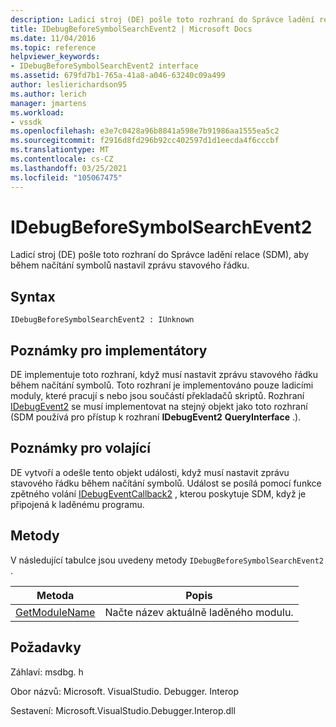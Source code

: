 ```yaml
---
description: Ladicí stroj (DE) pošle toto rozhraní do Správce ladění relace (SDM), aby během načítání symbolů nastavil zprávu stavového řádku.
title: IDebugBeforeSymbolSearchEvent2 | Microsoft Docs
ms.date: 11/04/2016
ms.topic: reference
helpviewer_keywords:
- IDebugBeforeSymbolSearchEvent2 interface
ms.assetid: 679fd7b1-765a-41a8-a046-63240c09a499
author: leslierichardson95
ms.author: lerich
manager: jmartens
ms.workload:
- vssdk
ms.openlocfilehash: e3e7c0428a96b8841a598e7b91986aa1555ea5c2
ms.sourcegitcommit: f2916d8fd296b92cc402597d1d1eecda4f6cccbf
ms.translationtype: MT
ms.contentlocale: cs-CZ
ms.lasthandoff: 03/25/2021
ms.locfileid: "105067475"
---
```

# <a name="idebugbeforesymbolsearchevent2"></a>IDebugBeforeSymbolSearchEvent2
Ladicí stroj (DE) pošle toto rozhraní do Správce ladění relace (SDM), aby během načítání symbolů nastavil zprávu stavového řádku.

## <a name="syntax"></a>Syntax

```
IDebugBeforeSymbolSearchEvent2 : IUnknown
```

## <a name="notes-for-implementers"></a>Poznámky pro implementátory
 DE implementuje toto rozhraní, když musí nastavit zprávu stavového řádku během načítání symbolů. Toto rozhraní je implementováno pouze ladicími moduly, které pracují s nebo jsou součástí překladačů skriptů. Rozhraní [IDebugEvent2](../../../extensibility/debugger/reference/idebugevent2.md) se musí implementovat na stejný objekt jako toto rozhraní (SDM používá pro přístup k rozhraní **IDebugEvent2** **QueryInterface** .).

## <a name="notes-for-callers"></a>Poznámky pro volající
 DE vytvoří a odešle tento objekt události, když musí nastavit zprávu stavového řádku během načítání symbolů. Událost se posílá pomocí funkce zpětného volání [IDebugEventCallback2](../../../extensibility/debugger/reference/idebugeventcallback2.md) , kterou poskytuje SDM, když je připojená k laděnému programu.

## <a name="methods"></a>Metody
 V následující tabulce jsou uvedeny metody `IDebugBeforeSymbolSearchEvent2` .

|Metoda|Popis|
|------------|-----------------|
|[GetModuleName](../../../extensibility/debugger/reference/idebugbeforesymbolsearchevent2-getmodulename.md)|Načte název aktuálně laděného modulu.|

## <a name="requirements"></a>Požadavky
 Záhlaví: msdbg. h

 Obor názvů: Microsoft. VisualStudio. Debugger. Interop

 Sestavení: Microsoft.VisualStudio.Debugger.Interop.dll
